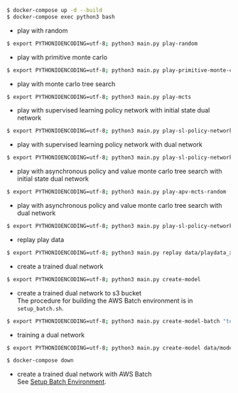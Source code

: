 ```bash
$ docker-compose up -d --build
$ docker-compose exec python3 bash
```

* play with random

```bash
$ export PYTHONIOENCODING=utf-8; python3 main.py play-random
```

* play with primitive monte carlo

```bash
$ export PYTHONIOENCODING=utf-8; python3 main.py play-primitive-monte-carlo
```

* play with monte carlo tree search

```bash
$ export PYTHONIOENCODING=utf-8; python3 main.py play-mcts
```

* play with supervised learning policy network with initial state dual network

```bash
$ export PYTHONIOENCODING=utf-8; python3 main.py play-sl-policy-network-random
```

* play with supervised learning policy network with dual network

```bash
$ export PYTHONIOENCODING=utf-8; python3 main.py play-sl-policy-network data/model_xxxxxxxx.dat
```

* play with asynchronous policy and value monte carlo tree search with initial state dual network

```bash
$ export PYTHONIOENCODING=utf-8; python3 main.py play-apv-mcts-random
```

* play with asynchronous policy and value monte carlo tree search with dual network

```bash
$ export PYTHONIOENCODING=utf-8; python3 main.py play-sl-policy-network data/model_xxxxxxxx.dat
```

* replay play data

```bash
$ export PYTHONIOENCODING=utf-8; python3 main.py replay data/playdata_xxxxxxxx.dat
```

* create a trained dual network

```bash
$ export PYTHONIOENCODING=utf-8; python3 main.py create-model
```

* create a trained dual network to s3 bucket  
The procedure for building the AWS Batch environment is in `setup_batch.sh`.

```bash
$ export PYTHONIOENCODING=utf-8; python3 main.py create-model-batch "test-batch-bucket-name"
```

* training a dual network

```bash
$ export PYTHONIOENCODING=utf-8; python3 main.py create-model data/model_xxxxxxxx.dat
```

```bash
$ docker-compose down
```

* create a trained dual network with AWS Batch  
See [Setup Batch Environment](docs/setup_batch.md).
